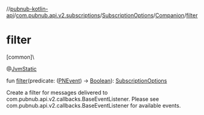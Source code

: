 //[pubnub-kotlin-api](../../../../index.md)/[com.pubnub.api.v2.subscriptions](../../index.md)/[SubscriptionOptions](../index.md)/[Companion](index.md)/[filter](filter.md)

# filter

[common]\

@[JvmStatic](https://kotlinlang.org/api/latest/jvm/stdlib/kotlin.jvm/-jvm-static/index.html)

fun [filter](filter.md)(predicate: ([PNEvent](../../../com.pubnub.api.models.consumer.pubsub/-p-n-event/index.md)) -&gt; [Boolean](https://kotlinlang.org/api/latest/jvm/stdlib/kotlin/-boolean/index.html)): [SubscriptionOptions](../index.md)

Create a filter for messages delivered to com.pubnub.api.v2.callbacks.BaseEventListener. Please see com.pubnub.api.v2.callbacks.BaseEventListener for available events.
